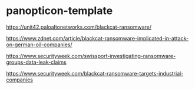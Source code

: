 # panopticon-template

https://unit42.paloaltonetworks.com/blackcat-ransomware/

https://www.zdnet.com/article/blackcat-ransomware-implicated-in-attack-on-german-oil-companies/

https://www.securityweek.com/swissport-investigating-ransomware-groups-data-leak-claims

https://www.securityweek.com/blackcat-ransomware-targets-industrial-companies
